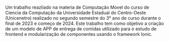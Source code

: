 Um trabalho reazliado na materia de Computação Movel do curso de Ciencia da Computação da Universidade Estadual do Centro-Oeste (Unicenetro) realizado no segundo semestre do 3° ano de curso durante o final de 2023 e começo de 2024. Este trabalho tem como objetivo a criação de um modelo de APP de entrega de comidas utilizado para o estudo de frontend e modularização de componentes usando o framework Ionic.
